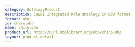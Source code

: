 ```yaml
---
category: OntologyProduct
description: CHEBI Integrated Role Ontology in OBO format
format: obo
id: chiro.obo
name: chiro.obo
product_url: http://purl.obolibrary.org/obo/chiro.obo
layout: product_detail
---
```

